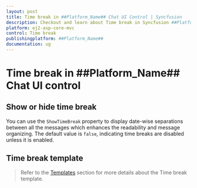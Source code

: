 ```yaml
---
layout: post
title: Time break in ##Platform_Name## Chat UI Control | Syncfusion
description: Checkout and learn about Time break in Syncfusion ##Platform_Name## Chat UI control of Syncfusion Essential JS 2 and more.
platform: ej2-asp-core-mvc
control: Time break
publishingplatform: ##Platform_Name##
documentation: ug
---
```


# Time break in ##Platform_Name## Chat UI control

## Show or hide time break

You can use the `ShowTimeBreak` property to display date-wise separations between all the messages which enhances the readability and message organizing. The default value is `false`, indicating time breaks are disabled unless it is enabled. 

## Time break template

> Refer to the [Templates](./templates#time-break-template) section for more details about the Time break template.